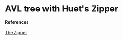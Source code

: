 # AVL tree with Huet's Zipper

#### References

[The Zipper](https://dl.acm.org/doi/10.1017/S0956796897002864)
